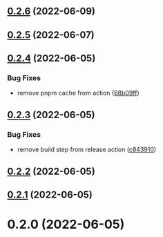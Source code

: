 ## [0.2.6](https://github.com/openwebstacks/renovate-config/compare/v0.2.5...v0.2.6) (2022-06-09)



## [0.2.5](https://github.com/openwebstacks/renovate-config/compare/v0.2.4...v0.2.5) (2022-06-07)



## [0.2.4](https://github.com/openwebstacks/renovate-config/compare/v0.2.3...v0.2.4) (2022-06-05)


### Bug Fixes

* remove pnpm cache from action ([68b09ff](https://github.com/openwebstacks/renovate-config/commit/68b09ff451affdf70fccdbb7dde0a4b99efb5d9e))



## [0.2.3](https://github.com/openwebstacks/renovate-config/compare/v0.2.2...v0.2.3) (2022-06-05)


### Bug Fixes

* remove build step from release action ([c843910](https://github.com/openwebstacks/renovate-config/commit/c843910f1e167ff2313c988663dc788f8be3dc53))



## [0.2.2](https://github.com/openwebstacks/renovate-config/compare/v0.2.1...v0.2.2) (2022-06-05)



## [0.2.1](https://github.com/openwebstacks/renovate-config/compare/v0.2.0...v0.2.1) (2022-06-05)



# 0.2.0 (2022-06-05)



